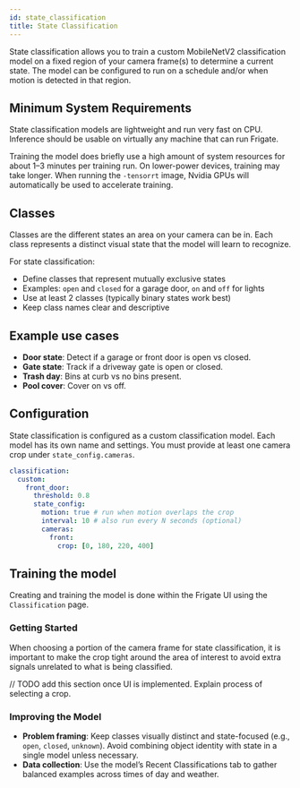 ```yaml
---
id: state_classification
title: State Classification
---
```


State classification allows you to train a custom MobileNetV2 classification model on a fixed region of your camera frame(s) to determine a current state. The model can be configured to run on a schedule and/or when motion is detected in that region.

## Minimum System Requirements

State classification models are lightweight and run very fast on CPU. Inference should be usable on virtually any machine that can run Frigate.

Training the model does briefly use a high amount of system resources for about 1–3 minutes per training run. On lower-power devices, training may take longer.
When running the `-tensorrt` image, Nvidia GPUs will automatically be used to accelerate training.

## Classes

Classes are the different states an area on your camera can be in. Each class represents a distinct visual state that the model will learn to recognize.

For state classification:

- Define classes that represent mutually exclusive states
- Examples: `open` and `closed` for a garage door, `on` and `off` for lights
- Use at least 2 classes (typically binary states work best)
- Keep class names clear and descriptive

## Example use cases

- **Door state**: Detect if a garage or front door is open vs closed.
- **Gate state**: Track if a driveway gate is open or closed.
- **Trash day**: Bins at curb vs no bins present.
- **Pool cover**: Cover on vs off.

## Configuration

State classification is configured as a custom classification model. Each model has its own name and settings. You must provide at least one camera crop under `state_config.cameras`.

```yaml
classification:
  custom:
    front_door:
      threshold: 0.8
      state_config:
        motion: true # run when motion overlaps the crop
        interval: 10 # also run every N seconds (optional)
        cameras:
          front:
            crop: [0, 180, 220, 400]
```

## Training the model

Creating and training the model is done within the Frigate UI using the `Classification` page.

### Getting Started

When choosing a portion of the camera frame for state classification, it is important to make the crop tight around the area of interest to avoid extra signals unrelated to what is being classified.

// TODO add this section once UI is implemented. Explain process of selecting a crop.

### Improving the Model

- **Problem framing**: Keep classes visually distinct and state-focused (e.g., `open`, `closed`, `unknown`). Avoid combining object identity with state in a single model unless necessary.
- **Data collection**: Use the model’s Recent Classifications tab to gather balanced examples across times of day and weather.
